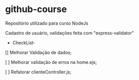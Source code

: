 # github-course
Repositório utilizado para curso NodeJs


Cadastro de usuário, validações feita com "express-validator"

 - CheckList- 
 
 [] Melhorar Validação de dados;
 
 [ ] Melhorar validação de erros na home.ejs;
 
 [ ] Refatorar clienteController.js;
 
